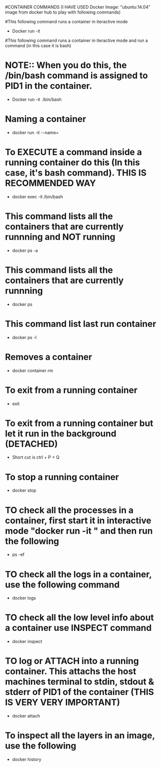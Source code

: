 #CONTAINER COMMANDS (I HAVE USED Docker Image: "ubuntu:14.04" image from docker hub to play with following commands)

#This following command runs a container in iteractive mode 
- Docker run -it <image name>

#This following command runs a container in iteractive mode and run a command (in this case it is bash)
# NOTE:: When you do this, the /bin/bash command is assigned to PID1 in the container.
- Docker run -it <image name> /bin/bash

# Naming a container
- docker run -it --name=<name of the container> <image name>

# To EXECUTE a command inside a running container do this (In this case, it's bash command). THIS IS RECOMMENDED WAY
- docker exec -it <container id> /bin/bash

# This command lists all the containers that are currently runnning and NOT running
- docker ps -a

# This command lists all the containers that are currently runnning
- docker ps

# This command list last run container
- docker ps -l

# Removes a container
- docker container rm <container id>

# To exit from a running container
- exit

# To exit from a running container but let it run in the background (DETACHED)
- Short cut is ctrl + P + Q

# To stop a running container
- docker stop <container id>

# TO check all the processes in a container, first start it in interactive mode "docker run -it <image name>" and then run the following
 - ps -ef

 # TO check all the logs in a container, use the following command
 - docker logs <container id>

 # TO check all the low level info about a container use INSPECT command
 - docker inspect <container id>

 # TO log or ATTACH into a running container. This attachs the host machines terminal to stdin, stdout & stderr of PID1 of the container (THIS IS VERY VERY IMPORTANT)
 - docker attach <container id>

 # To inspect all the layers in an image, use the following
 - docker history <image name or Id> 